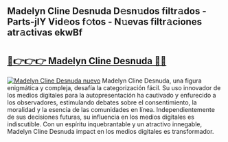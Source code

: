 ## Madelyn Cline Desnuda D𝚎sn𝚞dos filtr𝚊dos - Parts-jIY Vid𝚎os f𝚘tos - N𝚞evas filtr𝚊ciones atr𝚊ctivas ekwBf

# <h2><a href="http://mb6b2qz.tromn.icu/?c=Madelyn+Cline+Desnuda">🔗👉👉👉 Madelyn Cline Desnuda 🔗🔗</a></h2>

[![Madelyn Cline Desnuda nuevo](https://i.imgur.com/pEAQMta.gif)](http://mb6b2qz.tromn.icu/?c=Madelyn+Cline+Desnuda)
Madelyn Cline Desnuda, una figura enigmática y compleja, desafía la categorización fácil. Su uso innovador de los medios digitales para la autopresentación ha cautivado y enfurecido a los observadores, estimulando debates sobre el consentimiento, la moralidad y la esencia de las comunidades en línea. Independientemente de sus decisiones futuras, su influencia en los medios digitales es indiscutible. Con un espíritu inquebrantable y un atractivo innegable, Madelyn Cline Desnuda impact en los medios digitales es transformador.
